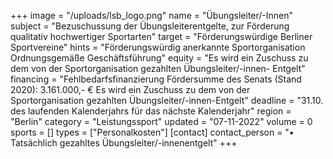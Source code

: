 +++
image = "/uploads/lsb_logo.png"
name = "Übungsleiter/-Innen"
subject = "Bezuschussung der Übungsleiterentgelte, zur Förderung qualitativ hochwertiger Sportarten"
target = "Förderungswürdige Berliner Sportvereine"
hints = "Förderungswürdig anerkannte Sportorganisation Ordnungsgemäße Geschäftsführung"
equity = "Es wird ein Zuschuss zu dem von der Sportorganisation gezahlten Übungsleiter/-innen- Entgelt"
financing = "Fehlbedarfsfinanzierung Fördersumme des Senats (Stand 2020): 3.161.000,- € Es wird ein Zuschuss zu dem von der Sportorganisation gezahlten Übungsleiter/-innen-Entgelt"
deadline = "31.10. des laufenden Kalenderjahrs für das nächste Kalenderjahr"
region = "Berlin"
category = "Leistungssport"
updated = "07-11-2022"
volume = 0
sports = []
types = ["Personalkosten"]
[contact]
contact_person = "• Tatsächlich gezahltes Übungsleiter/-innenentgelt"
+++
